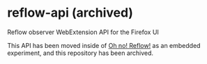 # reflow-api (archived)
Reflow observer WebExtension API for the Firefox UI

This API has been moved inside of [Oh no! Reflow!](https://github.com/mikeconley/ohnoreflow/) as an embedded experiment, and this repository has been archived.
